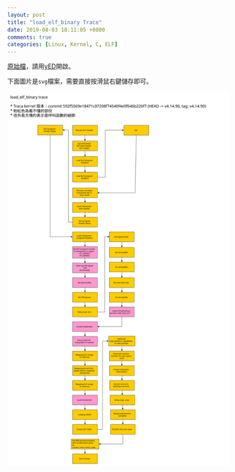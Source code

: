 ```yaml
---
layout: post
title: "load_elf_binary Trace"
date: 2019-08-03 18:11:05 +0800
comments: true
categories: [Linux, Kernel, C, ELF]
---
```

[原始檔](/files/load_elf.graphml)，請用[yED](https://www.yworks.com/products/yed)開啟。

下面圖片是`svg`檔案，需要直接按滑鼠右鍵儲存即可。

<img src="/files/load_elf.svg">
